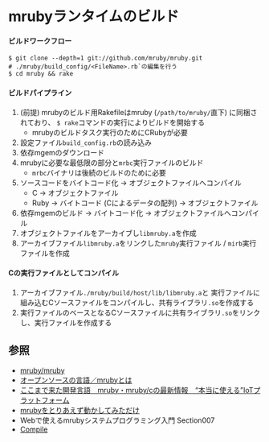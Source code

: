 # mrubyランタイムのビルド
#### ビルドワークフロー

```
$ git clone --depth=1 git://github.com/mruby/mruby.git
# ./mruby/build_config/<FileName>.rb`の編集を行う
$ cd mruby && rake
```

#### ビルドパイプライン
1. (前提) mrubyのビルド用Rakefileはmruby (`/path/to/mruby/`直下) に同梱されており、
   `$ rake`コマンドの実行によりビルドを開始する
    - mrubyのビルドタスク実行のためにCRubyが必要
2. 設定ファイル`build_config.rb`の読み込み
3. 依存mgemのダウンロード
4. mrubyに必要な最低限の部分と`mrbc`実行ファイルのビルド
    - `mrbc`バイナリは後続のビルドのために必要
4. ソースコードをバイトコード化 -> オブジェクトファイルへコンパイル
    - C -> オブジェクトファイル
    - Ruby -> バイトコード (Cによるデータの配列) -> オブジェクトファイル
4. 依存mgemのビルド -> バイトコード化 -> オブジェクトファイルへコンパイル
5. オブジェクトファイルをアーカイブし`libmruby.a`を作成
6. アーカイブファイル`libmruby.a`をリンクした`mruby`実行ファイル / `mirb`実行ファイルを作成

#### Cの実行ファイルとしてコンパイル
1. アーカイブファイル`./mruby/build/host/lib/libmruby.a`と
   実行ファイルに組み込むCソースファイルをコンパイルし、共有ライブラリ`.so`を作成する
2. 実行ファイルのベースとなるCソースファイルに共有ライブラリ`.so`をリンクし、実行ファイルを作成する

## 参照
- [mruby/mruby](https://github.com/mruby/mruby)
- [オープンソースの言語／mrubyとは](https://www.ossnews.jp/oss_info/mruby)
- [ここまで来た開発言語　mruby・mruby/cの最新情報　“本当に使える”IoTプラットフォーム](https://www.slideshare.net/shimane-itoc/mrubymrubyciot)
- [mrubyをとりあえず動かしてみただけ](https://dojineko.hateblo.jp/entry/2016/02/11/204349)
- Webで使えるmrubyシステムプログラミング入門 Section007
- [Compile](http://forum.mruby.org/docs/index.html)
